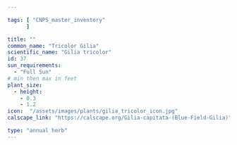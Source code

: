 ```yaml
---

tags: [ "CNPS_master_inventory"
      ]

title: ""
common_name: "Tricolor Gilia"
scientific_name: "Gilia tricolor"
id: 37
sun_requirements:
  - "Full Sun"
# min then max in feet
plant_size:
  - height: 
    - 0.3
    - 1.2
icon:  "/assets/images/plants/gilia_tricolor_icon.jpg"
calscape_link: "https://calscape.org/Gilia-capitata-(Blue-Field-Gilia)"

type: "annual herb"
---
```


